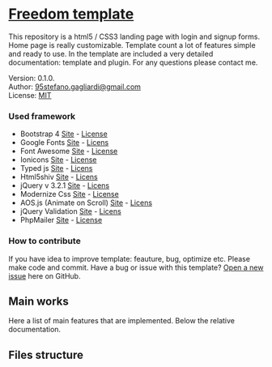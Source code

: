 # [Freedom template](http://spola.net/freedom)
This repository is a html5 / CSS3 landing page with login and signup forms. Home page is really customizable. Template count a lot of features simple and ready to use. In the template are included a very detailed documentation: template and plugin. For any questions please contact me.

Version: 0.1.0. </br>
Author: 95stefano.gagliardi@gmail.com</br>
License: [MIT](https://github.com/Spolaa/freedom-template/blob/master/LICENSE)

### Used framework

- Bootstrap 4 [Site](https://v4-alpha.getbootstrap.com/) - [License](https://github.com/twbs/bootstrap/blob/master/LICENSE)
- Google Fonts [Site](https://fonts.google.com/) - [Licens](https://fonts.google.com/attribution)
- Font Awesome [Site](http://fontawesome.io/) - [License](http://fontawesome.io/license/)
- Ionicons [Site](http://ionicons.com/) - [License](https://github.com/ionic-team/ionicons/blob/master/LICENSE)
- Typed js [Site](http://www.mattboldt.com/demos/typed-js/) - [Licens](https://github.com/mattboldt/typed.js/blob/master/LICENSE.txt)
- Html5shiv [Site](https://github.com/aFarkas/html5shiv) - [Licens](https://github.com/aFarkas/html5shiv/blob/master/MIT%20and%20GPL2%20licenses.md)
- jQuery v 3.2.1 [Site](https://jquery.com/) - [Licens](https://jquery.org/license/)
- Modernize Css [Site](https://modernizr.com/) - [License](https://modernizr.com/license/)
- AOS.js (Animate on Scroll) [Site](https://michalsnik.github.io/aos/) - [Licens](https://github.com/michalsnik/aos/blob/master/LICENSE)
- jQuery Validation [Site](https://jqueryvalidation.org/) - [Licens](https://github.com/jquery-validation/jquery-validation/blob/master/LICENSE.md)
- PhpMailer [Site](https://github.com/PHPMailer/PHPMailer) - [License](https://github.com/PHPMailer/PHPMailer/blob/master/LICENSE)

### How to contribute

If you have idea to improve template: feauture, bug, optimize etc. Please make code and commit.
Have a bug or issue with this template? [Open a new issue](https://github.com/Spolaa/freedom-template/issues) here on GitHub.
## Main works

Here a list of main features that are implemented. Below the relative documentation.

## Files structure
